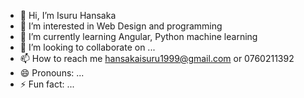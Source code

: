 - 👋 Hi, I’m Isuru Hansaka
- 👀 I’m interested in Web Design and programming
- 🌱 I’m currently learning Angular, Python machine learning
- 💞️ I’m looking to collaborate on ...
- 📫 How to reach me hansakaisuru1999@gmail.com or 0760211392
- 😄 Pronouns: ...
- ⚡ Fun fact: ...

<!---
HansakaIsuru/HansakaIsuru is a ✨ special ✨ repository because its `README.md` (this file) appears on your GitHub profile.
You can click the Preview link to take a look at your changes.
--->
